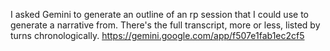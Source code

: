 I asked Gemini to generate an outline of an rp session that I could use to generate a narrative from. There's the full transcript, more or less, listed by turns chronologically. https://gemini.google.com/app/f507e1fab1ec2cf5